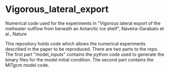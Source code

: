 # Vigorous_lateral_export
Numerical code used for the experiments in "Vigorous lateral export of the meltwater outflow from beneath an Antarctic ice shelf", Naveira-Garabato et al., Nature

This repository holds code which allows the numerical experiments described in
the paper to be reproduced.  There are two parts to the repo.  The first part
"model_inputs" contains the python code used to generate the binary files for
the model initial condition.  The second part contains the MITgcm model code.
